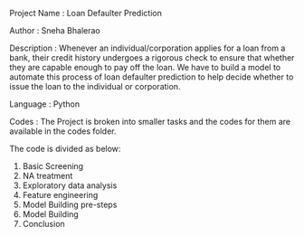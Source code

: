 Project Name : Loan Defaulter Prediction

Author : Sneha Bhalerao

Description : Whenever an individual/corporation applies for a loan from a bank, their credit history undergoes a rigorous check to ensure that whether they are capable enough to pay off the loan. We have to build a model to automate this process of loan defaulter prediction to help decide whether to issue the loan to the individual or corporation.

Language : Python

Codes : The Project is broken into smaller tasks and the codes for them are available in the codes folder.

The code is divided as below:

1. Basic Screening 
2. NA treatment
3. Exploratory data analysis
4. Feature engineering
5. Model Building pre-steps
6. Model Building
7. Conclusion
